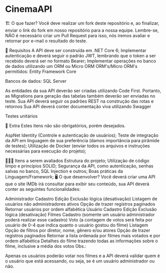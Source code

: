 # CinemaAPI
🏗 O que fazer?
Você deve realizar um fork deste repositório e, ao finalizar, enviar o link do fork em nosso repositório para a nossa equipe. Lembre-se, NÃO é necessário criar um Pull Request para isso, nós iremos avaliar e retornar por e-mail o resultado do teste.

🚨 Requisitos
A API deve ser construída em .NET Core 6; 
Implementar autenticação e deverá seguir o padrão JWT, lembrando que o token a ser recebido deverá ser no formato Bearer;
Implementar operações no banco de dados utilizando um ORM ou Micro ORM
ORM's/Micro ORM's permitidos:
Entity Framework Core

Bancos de dados:
SQL Server 

As entidades da sua API deverão ser criadas utilizando Code First. Portanto, as Migrations para geração das tabelas também deverão ser enviadas no teste.
Sua API deverá seguir os padrões REST na construção das rotas e retornos
Sua API deverá conter documentação viva utilizando Swagger

Testes unitários

🎁 Extra
Estes itens não são obrigatórios, porém desejados.

AspNet Identity (Controle e autenticação de usuários);
Teste de integração da API em linguagem de sua preferência (damos importância para pirâmide de testes);
Utilização de Docker (enviar todos os arquivos e instruções necessárias para execução do projeto);

🕵🏻‍♂️ Itens a serem avaliados
Estrutura do projeto;
Utilização de código limpo e princípios SOLID;
Segurança da API, como autenticação, senhas salvas no banco, SQL Injection e outros;
Boas práticas da Linguagem/Framework;
🖥 O que desenvolver?
Você deverá criar uma API que o site IMDb irá consultar para exibir seu conteúdo, sua API deverá conter as seguintes funcionalidades:

Administrador
Cadastro 
Edição
Exclusão lógica (desativação)
Listagem de usuários não administradores ativos
Opção de trazer registros paginados
Retornar usuários por ordem alfabética
Usuário
Cadastro
Edição
Exclusão lógica (desativação)
Filmes
Cadastro (somente um usuário administrador poderá realizar esse cadastro)
Voto (a contagem de votos será feita por usuário de 0-4 que indica quanto o usuário gostou do filme)
Listagem
Opção de filtros por diretor, nome, gênero e/ou atores
Opção de trazer registros paginados
Retornar a lista ordenada por filmes mais votados e por ordem alfabética
Detalhes do filme trazendo todas as informações sobre o filme, inclusive a média dos votos
Obs.:

Apenas os usuários poderão votar nos filmes e a API deverá validar quem é o usuário que está acessando, ou seja, se é um usuário administrador ou não.
